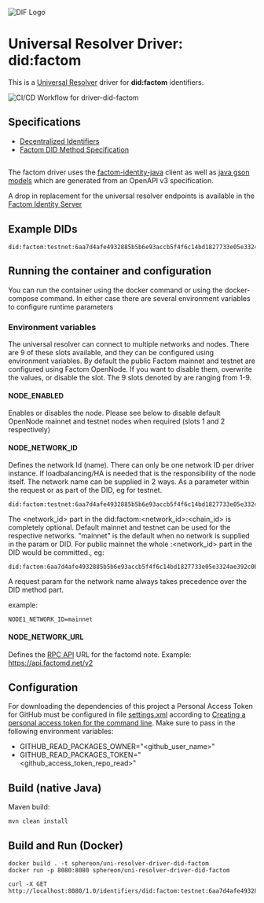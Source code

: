![DIF Logo](https://raw.githubusercontent.com/decentralized-identity/universal-resolver/master/docs/logo-dif.png)

# Universal Resolver Driver: did:factom

This is a [Universal Resolver](https://github.com/decentralized-identity/universal-resolver/) driver for **did:factom** identifiers.

![CI/CD Workflow for driver-did-factom](https://github.com/Sphereon-Opensource/driver-did-factom/workflows/CI/CD%20Workflow%20for%20driver-did-factom/badge.svg?branch=develop)
## Specifications

* [Decentralized Identifiers](https://w3c.github.io/did-core/)
* [Factom DID Method Specification](https://github.com/bi-foundation/FIS/blob/feature/DID/FIS/DID.md)

##

The factom driver uses the [factom-identity-java](https://github.com/Sphereon-Opensource/factom-identity-java) client as
well as [java gson models](https://github.com/Sphereon-Opensource/factom-identity-schema) which are generated from an OpenAPI v3 specification.

A drop in replacement for the universal resolver endpoints is available in the [Factom Identity Server](https://github.com/Sphereon-Opensource/factom-identity-server)

## Example DIDs

```
did:factom:testnet:6aa7d4afe4932885b5b6e93accb5f4f6c14bd1827733e05e3324ae392c0b2764

```
## Running the container and configuration
You can run the container using the docker command or using the docker-compose command. 
In either case there are several environment variables to configure runtime parameters

### Environment variables
The universal resolver can connect to multiple networks and nodes. There are 9 of these slots available, and they can be configured using environment variables.
By default the public Factom mainnet and testnet are configured using Factom OpenNode. If you want to disable them, overwrite the values, or disable the slot. The 9 slots denoted by <X> are ranging from 1-9. 

#### NODE<X>_ENABLED
Enables or disables the node. Please see below to disable default OpenNode mainnet and testnet nodes when required (slots 1 and 2 respectively)

#### NODE<X>_NETWORK_ID
Defines the network Id (name). There can only be one network ID per driver instance. If loadbalancing/HA is needed that is the responsibility of the node itself. The network name can be supplied in 2 ways. As a parameter within the request or as part of the DID, eg for testnet.
````
did:factom:testnet:6aa7d4afe4932885b5b6e93accb5f4f6c14bd1827733e05e3324ae392c0b2764
````
The <network_id> part in the did:factom:<network_id>:<chain_id> is completely optional. Default mainnet and testnet can be used for the respective networks. "mainnet" is the default when no network is supplied in the param or DID. For public mainnet the whole :<network_id> part in the DID would be committed., eg:
````
did:factom:6aa7d4afe4932885b5b6e93accb5f4f6c14bd1827733e05e3324ae392c0b2764
````
A request param for the network name always takes precedence over the DID method part.

example: 
````$bash
NODE1_NETWORK_ID=mainnet
````

#### NODE<X>_NETWORK_URL
Defines the [RPC API](https://docs.factomprotocol.org/start/factom-api-docs/factomd-api) URL for the factomd note. Example: https://api.factomd.net/v2

## Configuration
For downloading the dependencies of this project a Personal Access Token for GitHub must be configured in file [settings.xml](https://github.com/sphereon-opensource/uni-resolver-driver-did-factom/blob/master/settings.xml) according to [Creating a personal access token for the command line](https://help.github.com/en/github/authenticating-to-github/creating-a-personal-access-token-for-the-command-line).
Make sure to pass in the following environment variables:
 * GITHUB_READ_PACKAGES_OWNER="<github_user_name>"
 * GITHUB_READ_PACKAGES_TOKEN="<github_access_token_repo_read>"



## Build (native Java)
Maven build:

	mvn clean install

## Build and Run (Docker)

```
docker build . -t sphereon/uni-resolver-driver-did-factom
docker run -p 8080:8080 sphereon/uni-resolver-driver-did-factom

curl -X GET http://localhost:8080/1.0/identifiers/did:factom:testnet:6aa7d4afe4932885b5b6e93accb5f4f6c14bd1827733e05e3324ae392c0b2764

```
